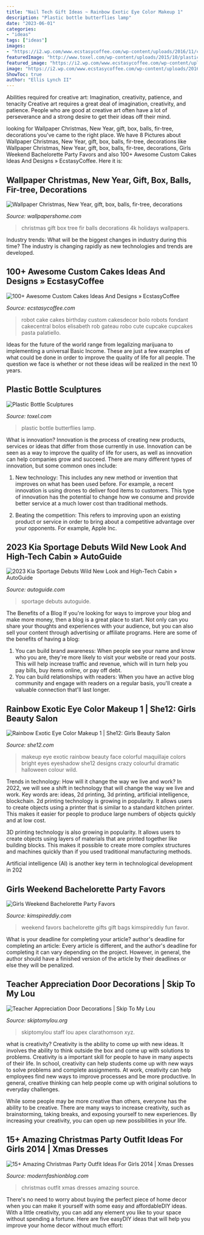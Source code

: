 ```yaml
---
title: "Nail Tech Gift Ideas ~ Rainbow Exotic Eye Color Makeup 1"
description: "Plastic bottle butterflies lamp"
date: "2023-06-01"
categories:
- "ideas"
tags: ["ideas"]
images:
- "https://i2.wp.com/www.ecstasycoffee.com/wp-content/uploads/2016/11/custome-caked-52.jpg?resize=464%2C700"
featuredImage: "http://www.toxel.com/wp-content/uploads/2015/10/plasticbsculp11.jpg"
featured_image: "https://i2.wp.com/www.ecstasycoffee.com/wp-content/uploads/2016/11/custome-caked-52.jpg?resize=464%2C700"
image: "https://i2.wp.com/www.ecstasycoffee.com/wp-content/uploads/2016/11/custome-caked-52.jpg?resize=464%2C700"
ShowToc: true
author: "Ellis Lynch II"
---
```



Abilities required for creative art: Imagination, creativity, patience, and tenacity
Creative art requires a great deal of imagination, creativity, and patience. People who are good at creative art often have a lot of perseverance and a strong desire to get their ideas off their mind.

	

		
looking for Wallpaper Christmas, New Year, gift, box, balls, fir-tree, decorations you've came to the right place. We have 8 Pictures about Wallpaper Christmas, New Year, gift, box, balls, fir-tree, decorations like Wallpaper Christmas, New Year, gift, box, balls, fir-tree, decorations, Girls Weekend Bachelorette Party Favors and also 100+ Awesome Custom Cakes Ideas And Designs » EcstasyCoffee. Here it is:
		
    
## Wallpaper Christmas, New Year, Gift, Box, Balls, Fir-tree, Decorations

<img loading=lazy src="https://wallpapershome.com/images/wallpapers/christmas-3840x2160-new-year-gift-box-balls-fir-tree-decorations-8243.jpg" onerror="this.onerror=null;this.src='https://tse2.mm.bing.net/th?id=OIP.SNNsOai0RMOn2RctkpE4bgHaEK&amp;pid=15.1';" alt="Wallpaper Christmas, New Year, gift, box, balls, fir-tree, decorations">

_Source: wallpapershome.com_

>christmas gift box tree fir balls decorations 4k holidays wallpapers. 

	

Industry trends: What will be the biggest changes in industry during this time?
The industry is changing rapidly as new technologies and trends are developed.

    
## 100+ Awesome Custom Cakes Ideas And Designs » EcstasyCoffee

<img loading=lazy src="https://i2.wp.com/www.ecstasycoffee.com/wp-content/uploads/2016/11/custome-caked-52.jpg?resize=464%2C700" onerror="this.onerror=null;this.src='https://tse1.mm.bing.net/th?id=OIP.XmRia9X6-Uv0RP8cSwaW8wAAAA&amp;pid=15.1';" alt="100+ Awesome Custom Cakes Ideas And Designs » EcstasyCoffee">

_Source: ecstasycoffee.com_

>robot cake cakes birthday custom cakesdecor bolo robots fondant cakecentral bolos elisabeth rob gateau robo cute cupcake cupcakes pasta palatiello. 

	

Ideas for the future of the world range from legalizing marijuana to implementing a universal Basic Income. These are just a few examples of what could be done in order to improve the quality of life for all people. The question we face is whether or not these ideas will be realized in the next 10 years.

    
## Plastic Bottle Sculptures

<img loading=lazy src="http://www.toxel.com/wp-content/uploads/2015/10/plasticbsculp11.jpg" onerror="this.onerror=null;this.src='https://tse4.mm.bing.net/th?id=OIP.-CJoDCK9S5Yr7X2Wq6tYzwHaHK&amp;pid=15.1';" alt="Plastic Bottle Sculptures">

_Source: toxel.com_

>plastic bottle butterflies lamp. 

	

What is innovation?
Innovation is the process of creating new products, services or ideas that differ from those currently in use. Innovation can be seen as a way to improve the quality of life for users, as well as innovation can help companies grow and succeed. There are many different types of innovation, but some common ones include:
1. New technology: This includes any new method or invention that improves on what has been used before. For example, a recent innovation is using drones to deliver food items to customers. This type of innovation has the potential to change how we consume and provide better service at a much lower cost than traditional methods.

2. Beating the competition: This refers to improving upon an existing product or service in order to bring about a competitive advantage over your opponents. For example, Apple Inc.

    
## 2023 Kia Sportage Debuts Wild New Look And High-Tech Cabin » AutoGuide

<img loading=lazy src="https://www.autoguide.com/blog/wp-content/gallery/2023-kia-sportage-reveal-2021-06-07/2023-Kia-Sportage-Revealed-07.jpg" onerror="this.onerror=null;this.src='https://tse1.mm.bing.net/th?id=OIP.IdSqMOi7XB7mqUk_d2qiMwHaFB&amp;pid=15.1';" alt="2023 Kia Sportage Debuts Wild New Look and High-Tech Cabin » AutoGuide">

_Source: autoguide.com_

>sportage debuts autoguide. 

	

The Benefits of a Blog
If you're looking for ways to improve your blog and make more money, then a blog is a great place to start. Not only can you share your thoughts and experiences with your audience, but you can also sell your content through advertising or affiliate programs. Here are some of the benefits of having a blog: 
1) You can build brand awareness: When people see your name and know who you are, they're more likely to visit your website or read your posts. This will help increase traffic and revenue, which will in turn help you pay bills, buy items online, or pay off debt. 
2) You can build relationships with readers: When you have an active blog community and engage with readers on a regular basis, you'll create a valuable connection that'll last longer.

    
## Rainbow Exotic Eye Color Makeup 1 | She12: Girls Beauty Salon

<img loading=lazy src="http://she12.com/uploads/2012/10/Rainbow-Exotic-Eye-Color-Makeup-1.jpg" onerror="this.onerror=null;this.src='https://tse3.mm.bing.net/th?id=OIP.i1H6dTurtyeskNuJz_m84gHaLI&amp;pid=15.1';" alt="Rainbow Exotic Eye Color Makeup 1 | She12: Girls Beauty Salon">

_Source: she12.com_

>makeup eye exotic rainbow beauty face colorful maquillaje colors bright eyes eyeshadow she12 designs crazy colourful dramatic halloween colour wild. 

	

Trends in technology: How will it change the way we live and work?
In 2022, we will see a shift in technology that will change the way we live and work. Key words are: ideas, 2d printing, 3d printing, artificial intelligence, blockchain. 
2d printing technology is growing in popularity. It allows users to create objects using a printer that is similar to a standard kitchen printer. This makes it easier for people to produce large numbers of objects quickly and at low cost. 

3D printing technology is also growing in popularity. It allows users to create objects using layers of materials that are printed together like building blocks. This makes it possible to create more complex structures and machines quickly than if you used traditional manufacturing methods. 

Artificial intelligence (AI) is another key term in technological development in 202
    
## Girls Weekend Bachelorette Party Favors

<img loading=lazy src="https://kimspireddiy.com/wp-content/uploads/2018/02/Girls-Weekend-Bachelorette-Party-Favors-1.jpg" onerror="this.onerror=null;this.src='https://tse3.mm.bing.net/th?id=OIP.MaDNwQvFVxuYU5Hph_iIOwHaPH&amp;pid=15.1';" alt="Girls Weekend Bachelorette Party Favors">

_Source: kimspireddiy.com_

>weekend favors bachelorette gifts gift bags kimspireddiy fun favor. 

	

What is your deadline for completing your article?
author's deadline for completing an article:
Every article is different, and the author's deadline for completing it can vary depending on the project. However, in general, the author should have a finished version of the article by their deadlines or else they will be penalized.

    
## Teacher Appreciation Door Decorations | Skip To My Lou

<img loading=lazy src="https://www.skiptomylou.org/wp-content/uploads/2009/04/teacherappreciationdoor6-1.jpg" onerror="this.onerror=null;this.src='https://tse2.mm.bing.net/th?id=OIP.mWQPh92M7gF80-2OKlVBUwAAAA&amp;pid=15.1';" alt="Teacher Appreciation Door Decorations | Skip To My Lou">

_Source: skiptomylou.org_

>skiptomylou staff lou apex clarathomson xyz. 

	

what is creativity?
Creativity is the ability to come up with new ideas. It involves the ability to think outside the box and come up with solutions to problems.
Creativity is a important skill for people to have in many aspects of their life. In school, creativity can help students come up with new ways to solve problems and complete assignments. At work, creativity can help employees find new ways to improve processes and be more productive. In general, creative thinking can help people come up with original solutions to everyday challenges.

While some people may be more creative than others, everyone has the ability to be creative. There are many ways to increase creativity, such as brainstorming, taking breaks, and exposing yourself to new experiences. By increasing your creativity, you can open up new possibilities in your life.

    
## 15+ Amazing Christmas Party Outfit Ideas For Girls 2014 | Xmas Dresses

<img loading=lazy src="http://modernfashionblog.com/wp-content/uploads/2014/11/15-Amazing-Christmas-Party-Outfit-Ideas-For-Girls-2014-Xmas-Dresses-16.jpg" onerror="this.onerror=null;this.src='https://tse2.mm.bing.net/th?id=OIP.BMvwIQ62w7LDsLBb310UxQHaLi&amp;pid=15.1';" alt="15+ Amazing Christmas Party Outfit Ideas For Girls 2014 | Xmas Dresses">

_Source: modernfashionblog.com_

>christmas outfit xmas dresses amazing source. 

	

There's no need to worry about buying the perfect piece of home decor when you can make it yourself with some easy and affordableDIY ideas. With a little creativity, you can add any element you like to your space without spending a fortune. Here are five easyDIY ideas that will help you improve your home decor without much effort: 

